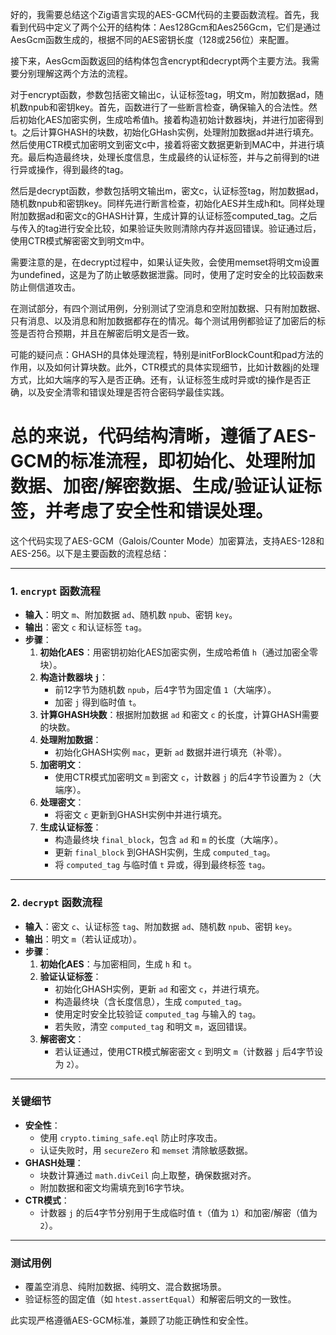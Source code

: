 好的，我需要总结这个Zig语言实现的AES-GCM代码的主要函数流程。首先，我看到代码中定义了两个公开的结构体：Aes128Gcm和Aes256Gcm，它们是通过AesGcm函数生成的，根据不同的AES密钥长度（128或256位）来配置。

接下来，AesGcm函数返回的结构体包含encrypt和decrypt两个主要方法。我需要分别理解这两个方法的流程。

对于encrypt函数，参数包括密文输出c，认证标签tag，明文m，附加数据ad，随机数npub和密钥key。首先，函数进行了一些断言检查，确保输入的合法性。然后初始化AES加密实例，生成哈希值h。接着构造初始计数器块j，并进行加密得到t。之后计算GHASH的块数，初始化GHash实例，处理附加数据ad并进行填充。然后使用CTR模式加密明文到密文c中，接着将密文数据更新到MAC中，并进行填充。最后构造最终块，处理长度信息，生成最终的认证标签，并与之前得到的t进行异或操作，得到最终的tag。

然后是decrypt函数，参数包括明文输出m，密文c，认证标签tag，附加数据ad，随机数npub和密钥key。同样先进行断言检查，初始化AES并生成h和t。同样处理附加数据ad和密文c的GHASH计算，生成计算的认证标签computed_tag。之后与传入的tag进行安全比较，如果验证失败则清除内存并返回错误。验证通过后，使用CTR模式解密密文到明文m中。

需要注意的是，在decrypt过程中，如果认证失败，会使用memset将明文m设置为undefined，这是为了防止敏感数据泄露。同时，使用了定时安全的比较函数来防止侧信道攻击。

在测试部分，有四个测试用例，分别测试了空消息和空附加数据、只有附加数据、只有消息、以及消息和附加数据都存在的情况。每个测试用例都验证了加密后的标签是否符合预期，并且在解密后明文是否一致。

可能的疑问点：GHASH的具体处理流程，特别是initForBlockCount和pad方法的作用，以及如何计算块数。此外，CTR模式的具体实现细节，比如计数器j的处理方式，比如大端序的写入是否正确。还有，认证标签生成时异或t的操作是否正确，以及安全清零和错误处理是否符合密码学最佳实践。

总的来说，代码结构清晰，遵循了AES-GCM的标准流程，即初始化、处理附加数据、加密/解密数据、生成/验证认证标签，并考虑了安全性和错误处理。
================================================
这个代码实现了AES-GCM（Galois/Counter Mode）加密算法，支持AES-128和AES-256。以下是主要函数的流程总结：

---

### **1. `encrypt` 函数流程**
- **输入**：明文 `m`、附加数据 `ad`、随机数 `npub`、密钥 `key`。
- **输出**：密文 `c` 和认证标签 `tag`。
- **步骤**：
  1. **初始化AES**：用密钥初始化AES加密实例，生成哈希值 `h`（通过加密全零块）。
  2. **构造计数器块 `j`**：
     - 前12字节为随机数 `npub`，后4字节为固定值 `1`（大端序）。
     - 加密 `j` 得到临时值 `t`。
  3. **计算GHASH块数**：根据附加数据 `ad` 和密文 `c` 的长度，计算GHASH需要的块数。
  4. **处理附加数据**：
     - 初始化GHASH实例 `mac`，更新 `ad` 数据并进行填充（补零）。
  5. **加密明文**：
     - 使用CTR模式加密明文 `m` 到密文 `c`，计数器 `j` 的后4字节设置为 `2`（大端序）。
  6. **处理密文**：
     - 将密文 `c` 更新到GHASH实例中并进行填充。
  7. **生成认证标签**：
     - 构造最终块 `final_block`，包含 `ad` 和 `m` 的长度（大端序）。
     - 更新 `final_block` 到GHASH实例，生成 `computed_tag`。
     - 将 `computed_tag` 与临时值 `t` 异或，得到最终标签 `tag`。

---

### **2. `decrypt` 函数流程**
- **输入**：密文 `c`、认证标签 `tag`、附加数据 `ad`、随机数 `npub`、密钥 `key`。
- **输出**：明文 `m`（若认证成功）。
- **步骤**：
  1. **初始化AES**：与加密相同，生成 `h` 和 `t`。
  2. **验证认证标签**：
     - 初始化GHASH实例，更新 `ad` 和密文 `c`，并进行填充。
     - 构造最终块（含长度信息），生成 `computed_tag`。
     - 使用定时安全比较验证 `computed_tag` 与输入的 `tag`。
     - 若失败，清空 `computed_tag` 和明文 `m`，返回错误。
  3. **解密密文**：
     - 若认证通过，使用CTR模式解密密文 `c` 到明文 `m`（计数器 `j` 后4字节设为 `2`）。

---

### **关键细节**
- **安全性**：
  - 使用 `crypto.timing_safe.eql` 防止时序攻击。
  - 认证失败时，用 `secureZero` 和 `memset` 清除敏感数据。
- **GHASH处理**：
  - 块数计算通过 `math.divCeil` 向上取整，确保数据对齐。
  - 附加数据和密文均需填充到16字节块。
- **CTR模式**：
  - 计数器 `j` 的后4字节分别用于生成临时值 `t`（值为 `1`）和加密/解密（值为 `2`）。

---

### **测试用例**
- 覆盖空消息、纯附加数据、纯明文、混合数据场景。
- 验证标签的固定值（如 `htest.assertEqual`）和解密后明文的一致性。

此实现严格遵循AES-GCM标准，兼顾了功能正确性和安全性。